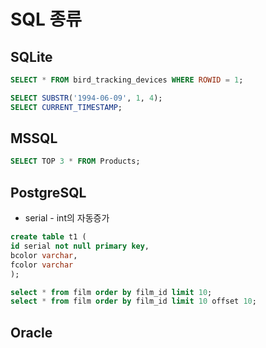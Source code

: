 # SQL 종류
## SQLite
```SQL
SELECT * FROM bird_tracking_devices WHERE ROWID = 1;

SELECT SUBSTR('1994-06-09', 1, 4);
SELECT CURRENT_TIMESTAMP;
```
## MSSQL
```SQL
SELECT TOP 3 * FROM Products;
```
## PostgreSQL
- serial - int의 자동증가
```SQL
create table t1 (
id serial not null primary key,
bcolor varchar,
fcolor varchar
);

select * from film order by film_id limit 10;
select * from film order by film_id limit 10 offset 10;
```
## Oracle
```SQL

```
